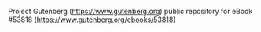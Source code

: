 Project Gutenberg (https://www.gutenberg.org) public repository for
eBook #53818 (https://www.gutenberg.org/ebooks/53818)
